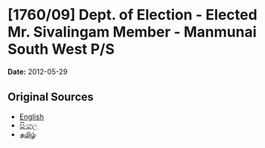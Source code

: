 # [1760/09] Dept. of Election - Elected Mr. Sivalingam Member - Manmunai South West P/S

**Date:** 2012-05-29

## Original Sources

- [English](https://documents.gov.lk/view/extra-gazettes/2012/5/1760-09_E.pdf)
- [සිංහල](https://documents.gov.lk/view/extra-gazettes/2012/5/1760-09_S.pdf)
- [தமிழ்](https://documents.gov.lk/view/extra-gazettes/2012/5/1760-09_T.pdf)
